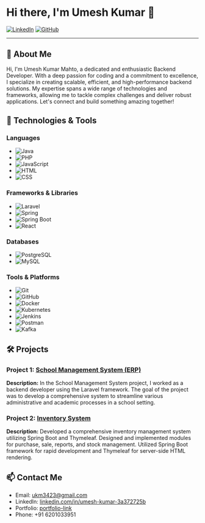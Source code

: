 # Hi there, I'm Umesh Kumar 👋

[![LinkedIn](https://img.shields.io/badge/LinkedIn-Profile-blue)](linkedin.com/in/umesh-kumar-3a372725b)
[![GitHub](https://img.shields.io/badge/GitHub-Follow-green)](https://github.com/ukm3423)

---

## 🚀 About Me

Hi, I'm Umesh Kumar Mahto, a dedicated and enthusiastic Backend Developer. With a deep passion for coding and a commitment to excellence, I specialize in creating scalable, efficient, and high-performance backend solutions. My expertise spans a wide range of technologies and frameworks, allowing me to tackle complex challenges and deliver robust applications. Let's connect and build something amazing together!

## 🔧 Technologies & Tools

### Languages
- ![Java](https://img.shields.io/badge/Java-ED8B00?style=for-the-badge&logo=java&logoColor=white)
- ![PHP](https://img.shields.io/badge/PHP-777BB4?style=for-the-badge&logo=php&logoColor=white)
- ![JavaScript](https://img.shields.io/badge/JavaScript-F7DF1E?style=for-the-badge&logo=javascript&logoColor=black)
- ![HTML](https://img.shields.io/badge/HTML-E34F26?style=for-the-badge&logo=html5&logoColor=white)
- ![CSS](https://img.shields.io/badge/CSS-1572B6?style=for-the-badge&logo=css3&logoColor=white)

### Frameworks & Libraries
- ![Laravel](https://img.shields.io/badge/Laravel-FF2D20?style=for-the-badge&logo=laravel&logoColor=white)
- ![Spring](https://img.shields.io/badge/Spring-6DB33F?style=for-the-badge&logo=spring&logoColor=white)
- ![Spring Boot](https://img.shields.io/badge/Spring%20Boot-6DB33F?style=for-the-badge&logo=spring-boot&logoColor=white)
- ![React](https://img.shields.io/badge/React-61DAFB?style=for-the-badge&logo=react&logoColor=white)

### Databases
- ![PostgreSQL](https://img.shields.io/badge/PostgreSQL-316192?style=for-the-badge&logo=postgresql&logoColor=white)
- ![MySQL](https://img.shields.io/badge/MySQL-4479A1?style=for-the-badge&logo=mysql&logoColor=white)

### Tools & Platforms
- ![Git](https://img.shields.io/badge/Git-F05032?style=for-the-badge&logo=git&logoColor=white)
- ![GitHub](https://img.shields.io/badge/GitHub-181717?style=for-the-badge&logo=github&logoColor=white)
- ![Docker](https://img.shields.io/badge/Docker-2496ED?style=for-the-badge&logo=docker&logoColor=white)
- ![Kubernetes](https://img.shields.io/badge/Kubernetes-326CE5?style=for-the-badge&logo=kubernetes&logoColor=white)
- ![Jenkins](https://img.shields.io/badge/Jenkins-D24939?style=for-the-badge&logo=jenkins&logoColor=white)
- ![Postman](https://img.shields.io/badge/Postman-FF6C37?style=for-the-badge&logo=postman&logoColor=white)
- ![Kafka](https://img.shields.io/badge/Apache%20Kafka-231F20?style=for-the-badge&logo=apache-kafka&logoColor=white)

## 🛠️ Projects

### Project 1: [School Management System (ERP) ](https://github.com/ukm3423)
**Description:** In the School Management System project, I worked as a backend
developer using the Laravel framework. The goal of the project was
to develop a comprehensive system to streamline various administrative and academic processes in a school setting.

### Project 2: [Inventory System](https://github.com/ukm3423)
**Description:** Developed a comprehensive inventory management system
utilizing Spring Boot and Thymeleaf. Designed and implemented modules for purchase, sale, reports, and stock management. Utilized Spring Boot framework for rapid development and
Thymeleaf for server-side HTML rendering.


## 📫 Contact Me

- Email: [ukm3423@gmail.com](mailto:ukm3423@gmail.com)
- LinkedIn: [linkedin.com/in/umesh-kumar-3a372725b](linkedin.com/in/umesh-kumar-3a372725b)
- Portfolio: [portfolio-link](umeshkumarchamp.github.io/portfolio/)
- Phone: +91 6201033951
